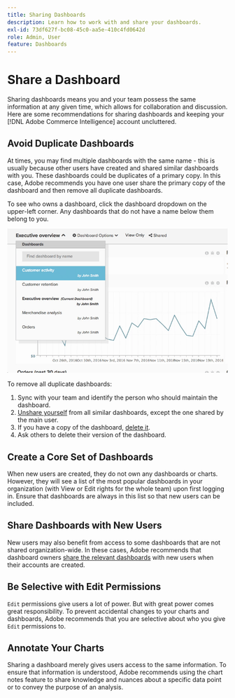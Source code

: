 ```yaml
---
title: Sharing Dashboards
description: Learn how to work with and share your dashboards.
exl-id: 73df627f-bc08-45c0-aa5e-410c4fd0642d
role: Admin, User
feature: Dashboards
---
```

# Share a Dashboard

Sharing dashboards means you and your team possess the same information at any given time, which allows for collaboration and discussion. Here are some recommendations for sharing dashboards and keeping your [!DNL Adobe Commerce Intelligence] account uncluttered.

## Avoid Duplicate Dashboards

At times, you may find multiple dashboards with the same name - this is usually because other users have created and shared similar dashboards with you. These dashboards could be duplicates of a primary copy. In this case, Adobe recommends you have one user share the primary copy of the dashboard and then remove all duplicate dashboards.

To see who owns a dashboard, click the dashboard dropdown on the upper-left corner. Any dashboards that do not have a name below them belong to you.

 ![](../../mbi/assets/Dash_ownership.png)

To remove all duplicate dashboards:

1. Sync with your team and identify the person who should maintain the dashboard.
1. [Unshare yourself](../data-user/dashboards/leave-dashboard.md) from all similar dashboards, except the one shared by the main user.
1. If you have a copy of the dashboard, [delete it](../data-user/dashboards/deleting-dashboard.md).
1. Ask others to delete their version of the dashboard.

## Create a Core Set of Dashboards

When new users are created, they do not own any dashboards or charts. However, they will see a list of the most popular dashboards in your organization (with View or Edit rights for the whole team) upon first logging in. Ensure that dashboards are always in this list so that new users can be included.

## Share Dashboards with New Users

New users may also benefit from access to some dashboards that are not shared organization-wide. In these cases, Adobe recommends that dashboard owners [share the relevant dashboards](../data-user/dashboards/share-dashboard-with-users.md) with new users when their accounts are created.

## Be Selective with Edit Permissions

`Edit` permissions give users a lot of power. But with great power comes great responsibility. To prevent accidental changes to your charts and dashboards, Adobe recommends that you are selective about who you give `Edit` permissions to.

## Annotate Your Charts

Sharing a dashboard merely gives users access to the same information. To ensure that information is understood, Adobe recommends using the chart notes feature to share knowledge and nuances about a specific data point or to convey the purpose of an analysis.
